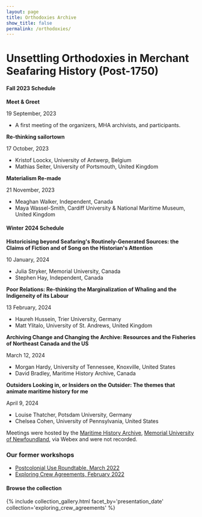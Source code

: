 ```yaml
---
layout: page
title: Orthodoxies Archive
show_title: false
permalink: /orthodoxies/
---
```


# Unsettling Orthodoxies in Merchant Seafaring History (Post-1750)

#### Fall 2023 Schedule

**Meet & Greet**

19 September, 2023
- A first meeting of the organizers, MHA archivists, and participants.

**Re-thinking sailortown**

17 October, 2023
- Kristof Loockx, University of Antwerp, Belgium
- Mathias Seiter, University of Portsmouth, United Kingdom

**Materialism Re-made**

21 November, 2023
- Meaghan Walker, Independent, Canada
- Maya Wassel-Smith, Cardiff University & National Maritime Museum, United Kingdom

#### Winter 2024 Schedule

**Historicising beyond Seafaring's Routinely-Generated Sources: the Claims of Fiction and of Song on the Historian's Attention**

10 January, 2024
- Julia Stryker, Memorial University, Canada
- Stephen Hay, Independent, Canada

**Poor Relations: Re-thinking the Marginalization of Whaling and the Indigeneity of its Labour**

13 February, 2024
- Haureh Hussein, Trier University, Germany
- Matt Ylitalo, University of St. Andrews, United Kingdom

**Archiving Change and Changing the Archive: Resources and the Fisheries of Northeast Canada and the US**

March 12, 2024
- Morgan Hardy, University of Tennessee, Knoxville, United States
- David Bradley, Maritime History Archive, Canada

**Outsiders Looking in, or Insiders on the Outsider: The themes that animate maritime history for me**

April 9, 2024
- Louise Thatcher, Potsdam University, Germany
- Chelsea Cohen, University of Pennsylvania, United States

Meetings were hosted by the [Maritime History Archive](https://mha.mun.ca/), [Memorial University of Newfoundland](https://mun.ca), via Webex and were not recorded.

### Our former workshops

- [Postcolonial Use Roundtable, March 2022](https://crewagreementworkshop.github.io/exploring_crew_agreements/postcolonial)
- [Exploring Crew Agreements, February 2022](https://crewagreementworkshop.github.io/exploring_crew_agreements/expcrewagreements)

#### Browse the collection

{% include collection_gallery.html facet_by='presentation_date' collection='exploring_crew_agreements' %}

